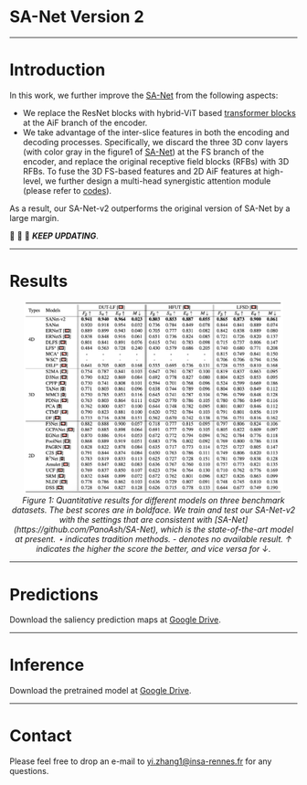 # SA-Net Version 2

------

# Introduction

In this work, we further improve the [SA-Net](https://github.com/PanoAsh/SA-Net) from the following aspects: 
 - We replace the ResNet blocks with hybrid-ViT based [transformer blocks](https://github.com/isl-org/DPT) at the AiF branch of the encoder.
 - We take advantage of the inter-slice features in both the encoding and decoding processes. Specifically, we discard the three 3D conv layers (with color gray in the figure1 of [SA-Net](https://github.com/PanoAsh/SA-Net)) at the FS branch of the encoder, and replace the original receptive field blocks (RFBs) with 3D RFBs. To fuse the 3D FS-based features and 2D AiF features at high-level, we further design a multi-head synergistic attention module (please refer to [codes](https://github.com/PanoAsh/SA-Net-v2/blob/main/models/NewBase_VIT.py)).

As a result, our SA-Net-v2 outperforms the original version of SA-Net by a large margin.

:running: :running: :running: ***KEEP UPDATING***.

------

# Results

<p align="center">
    <img src="./Figures/fig_results.jpg" width="90%"/> <br />
    <em> 
    Figure 1: Quantitative results for different models on three benchmark datasets. The best scores are in boldface. We train and test our SA-Net-v2 with the settings that are consistent with [SA-Net](https://github.com/PanoAsh/SA-Net), which is the state-of-the-art model at present. ⋆ indicates tradition methods. - denotes no available result. ↑ indicates the higher the score the better, and vice versa for ↓.
    </em>
</p>

------

# Predictions

Download the saliency prediction maps at [Google Drive](https://drive.google.com/file/d/1ft2HNDPEDAGf9R0jMZ2Hvw4Ty41dTNVX/view?usp=sharing).

------

# Inference

Download the pretrained model at [Google Drive](https://drive.google.com/file/d/1mEw6Ln3cS7X88IwaMkixZqTIoOGxGG72/view?usp=sharing).

------

# Contact 

Please feel free to drop an e-mail to yi.zhang1@insa-rennes.fr for any questions. 

